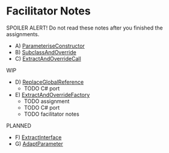 Facilitator Notes
=================

SPOILER ALERT! Do not read these notes after you finished the assignments.

* A) [ParameteriseConstructor](A_ParameteriseConstructor.md)
* B) [SubclassAndOverride](B_SubclassAndOverride.md)
* C) [ExtractAndOverrideCall](C_ExtractAndOverrideCall.md)

WIP

* D) [ReplaceGlobalReference](D_ReplaceGlobalReference.md)
  * TODO C# port
* E) [ExtractAndOverrideFactory](E_ExtractAndOverrideFactory.md)
  * TODO assignment
  * TODO C# port
  * TODO facilitator notes

PLANNED

* F) [ExtractInterface](F_ExtractInterface.md)
* G) [AdaptParameter](G_AdaptParameter.md)
